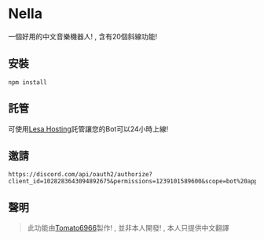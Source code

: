 # Nella
一個好用的中文音樂機器人! , 含有20個斜線功能!

## 安裝
```
npm install
```
## 託管

可使用[Lesa Hosting](https://lesa-hosting.cf)託管讓您的Bot可以24小時上線!

## 邀請
```
https://discord.com/api/oauth2/authorize?client_id=1028283643094892675&permissions=1239101589600&scope=bot%20applications.commands
```
## 聲明

> 此功能由[Tomato6966](https://github.com/Tomato6966)製作! , 並非本人開發! , 本人只提供中文翻譯
